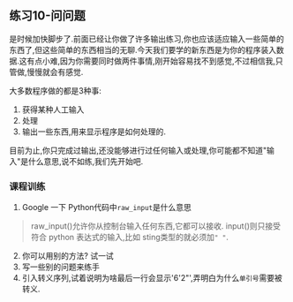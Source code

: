 ## 练习10-问问题
是时候加快脚步了.前面已经让你做了许多输出练习,你也应该适应输入一些简单的东西了,但这些简单的东西相当的无聊.今天我们要学的新东西是为你的程序装入数据.这有点小难,因为你需要同时做两件事情,刚开始容易找不到感觉,不过相信我,只管做,慢慢就会有感觉.  

大多数程序做的都是3种事:  
1. 获得某种人工输入
2. 处理
3. 输出一些东西,用来显示程序是如何处理的.

目前为止,你只完成过输出,还没能够进行过任何输入或处理,你可能都不知道"输入"是什么意思,说不如练,我们先开始吧.

### 课程训练
1. Google 一下 Python代码中`raw_input`是什么意思
>raw_input()允许你从控制台输入任何东西,它都可以接收. input()则只接受符合 python 表达式的输入,比如 sting类型的就必须加`" "`.
2. 你可以用别的方法? 试一试
3. 写一些别的问题来练手
4. 引入转义序列,试着说明为啥最后一行会显示'6\'2"',弄明白为什么`单引号`需要被转义.
